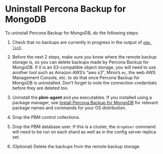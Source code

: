 # Uninstall Percona Backup for MongoDB

To uninstall Percona Backup for MongoDB, do the following steps:


1. Check that no backups are currently in progress in the output of [`pbm list`](../reference/pbm-commands.md#pbm-list).

2. Before the next 2 steps, make sure you know where the remote backup storage
is, so you can delete backups made by Percona Backup for MongoDB. If it is an  S3-compatible object storage, you will need to use another tool such as Amazon AWS’s “aws s3”, Minio’s `mc`, the web AWS Management Console, etc. to do that once Percona Backup for MongoDB is uninstalled. Don’t forget to note the connection credentials before they are deleted too.

3. Uninstall the **pbm-agent** and `pbm` executables. If you installed using a
package manager, see [Install Percona Backup for MongoDB](../installation.md) for relevant package names and commands for your OS distribution.

4. Drop the PBM control collections.

5. Drop the PBM database user. If this is a cluster, the `dropUser` command will
need to be run on each shard as well as in the config server replica set.

6. (Optional) Delete the backups from the remote backup storage.
